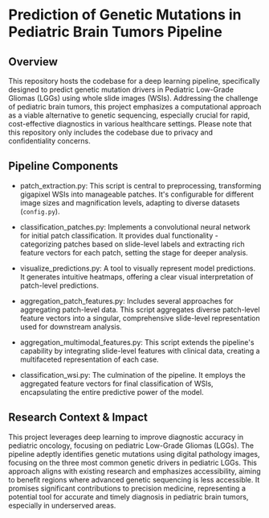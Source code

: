 # Prediction of Genetic Mutations in Pediatric Brain Tumors Pipeline


## Overview

This repository hosts the codebase for a deep learning pipeline, specifically designed to predict genetic mutation drivers in Pediatric Low-Grade Gliomas (LGGs) using whole slide images (WSIs). Addressing the challenge of pediatric brain tumors, this project emphasizes a computational approach as a viable alternative to genetic sequencing, especially crucial for rapid, cost-effective diagnostics in various healthcare settings. Please note that this repository only includes the codebase due to privacy and confidentiality concerns.


## Pipeline Components

* patch_extraction.py: This script is central to preprocessing, transforming gigapixel WSIs into manageable patches. It's configurable for different image sizes and magnification levels, adapting to diverse datasets (`config.py`).

* classification_patches.py: Implements a convolutional neural network for initial patch classification. It provides dual functionality - categorizing patches based on slide-level labels and extracting rich feature vectors for each patch, setting the stage for deeper analysis.

* visualize_predictions.py: A tool to visually represent model predictions. It generates intuitive heatmaps, offering a clear visual interpretation of patch-level predictions.

* aggregation_patch_features.py: Includes several approaches for aggregating patch-level data. This script aggregates diverse patch-level feature vectors into a singular, comprehensive slide-level representation used for downstream analysis.

* aggregation_multimodal_features.py: This script extends the pipeline's capability by integrating slide-level features with clinical data, creating a multifaceted representation of each case.

* classification_wsi.py: The culmination of the pipeline. It employs the aggregated feature vectors for final classification of WSIs, encapsulating the entire predictive power of the model.


## Research Context & Impact

This project leverages deep learning to improve diagnostic accuracy in pediatric oncology, focusing on pediatric Low-Grade Gliomas (LGGs). The pipeline adeptly identifies genetic mutations using digital pathology images, focusing on the three most common genetic drivers in pediatric LGGs. This approach aligns with existing research and emphasizes accessibility, aiming to benefit regions where advanced genetic sequencing is less accessible. It
promises significant contributions to precision medicine, representing a potential tool for accurate and timely diagnosis in pediatric brain tumors, especially in underserved areas.
